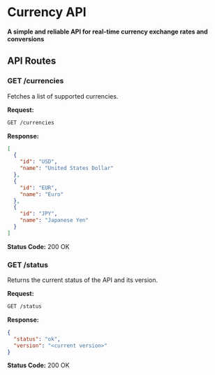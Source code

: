 # Currency API

**A simple and reliable API for real-time currency exchange rates and conversions**

## API Routes

### GET /currencies

Fetches a list of supported currencies.

**Request:**

```bash
GET /currencies
```

**Response:**

```json
[
  {
    "id": "USD",
    "name": "United States Dollar"
  },
  {
    "id": "EUR",
    "name": "Euro"
  },
  {
    "id": "JPY",
    "name": "Japanese Yen"
  }
]
```

**Status Code:** 200 OK

### GET /status

Returns the current status of the API and its version.

**Request:**

```bash
GET /status
```

**Response:**

```json
{
  "status": "ok",
  "version": "<current version>"
}
```

**Status Code:** 200 OK
